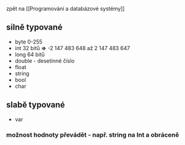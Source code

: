 zpět na [[Programování a databázové systémy]]

## silně typované

- byte 0-255
- int 32 bitů       **=>**      -2 147 483 648 až 2 147 483 647 
- long 64 bitů
- double - desetinné číslo
- float
- string
- bool
- char

## slabě typované
- var

### možnost hodnoty převádět - např. string na Int a obráceně
